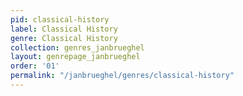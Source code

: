 ```yaml
---
pid: classical-history
label: Classical History
genre: Classical History
collection: genres_janbrueghel
layout: genrepage_janbrueghel
order: '01'
permalink: "/janbrueghel/genres/classical-history"
---
```

